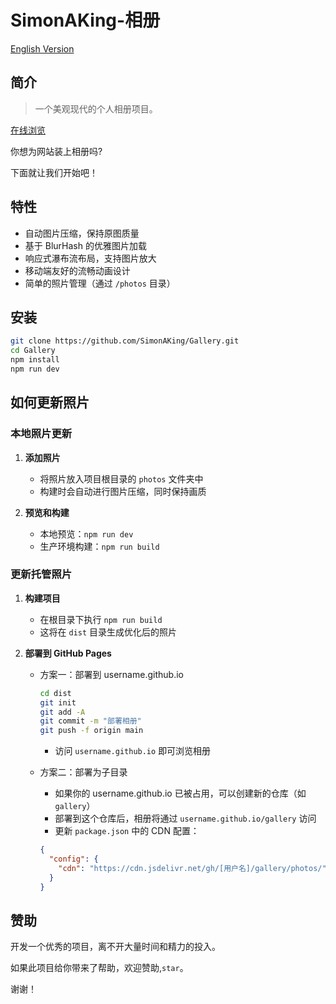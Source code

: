 # SimonAKing-相册

[English Version](<README.md>)

## 简介

> 一个美观现代的个人相册项目。

[在线浏览](http://simonaking.com/gallery)

你想为网站装上相册吗?

下面就让我们开始吧！

## 特性

- 自动图片压缩，保持原图质量
- 基于 BlurHash 的优雅图片加载
- 响应式瀑布流布局，支持图片放大
- 移动端友好的流畅动画设计
- 简单的照片管理（通过 `/photos` 目录）

## 安装

```sh
git clone https://github.com/SimonAKing/Gallery.git
cd Gallery
npm install
npm run dev
```

## 如何更新照片

### 本地照片更新

1. **添加照片**
   - 将照片放入项目根目录的 `photos` 文件夹中
   - 构建时会自动进行图片压缩，同时保持画质

2. **预览和构建**
   - 本地预览：`npm run dev`
   - 生产环境构建：`npm run build`

### 更新托管照片

1. **构建项目**
   - 在根目录下执行 `npm run build`
   - 这将在 `dist` 目录生成优化后的照片

2. **部署到 GitHub Pages**
   - 方案一：部署到 username.github.io
     ```sh
     cd dist
     git init
     git add -A
     git commit -m "部署相册"
     git push -f origin main
     ```
     - 访问 `username.github.io` 即可浏览相册

   - 方案二：部署为子目录
     - 如果你的 username.github.io 已被占用，可以创建新的仓库（如 `gallery`）
     - 部署到这个仓库后，相册将通过 `username.github.io/gallery` 访问
     - 更新 `package.json` 中的 CDN 配置：
     ```json
     {
       "config": {
         "cdn": "https://cdn.jsdelivr.net/gh/[用户名]/gallery/photos/"
       }
     }
     ```

## 赞助
开发一个优秀的项目，离不开大量时间和精力的投入。

如果此项目给你带来了帮助，欢迎赞助,`star`。

谢谢！
